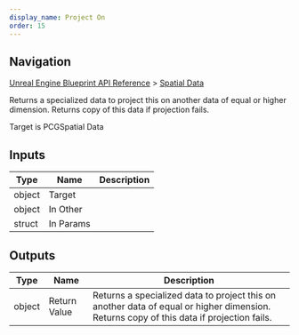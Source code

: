```yaml
---
display_name: Project On
order: 15
---
```

## Navigation

[Unreal Engine Blueprint API Reference](https://dev.epicgames.com/documentation/en-us/unreal-engine/BlueprintAPI) > [Spatial Data](https://dev.epicgames.com/documentation/en-us/unreal-engine/BlueprintAPI/SpatialData)

Returns a specialized data to project this on another data of equal or higher dimension. Returns copy of this data if projection fails.

Target is PCGSpatial Data

## Inputs

| Type | Name | Description |
| --- | --- | --- |
| object | Target |  |
| object | In Other |  |
| struct | In Params |  |

## Outputs

| Type | Name | Description |
| --- | --- | --- |
| object | Return Value | Returns a specialized data to project this on another data of equal or higher dimension. Returns copy of this data if projection fails. |
